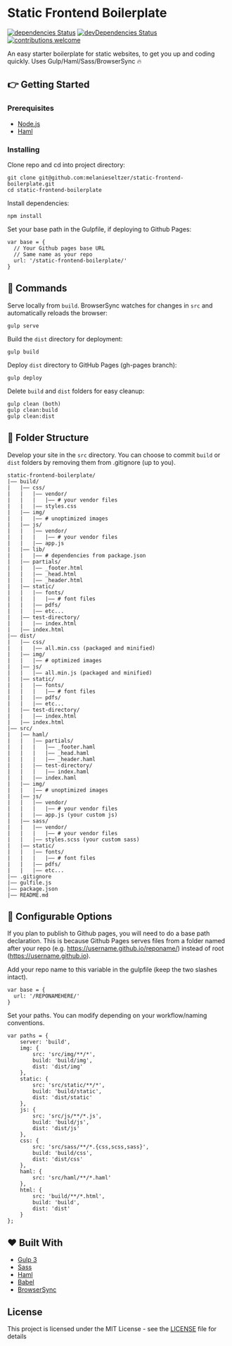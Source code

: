 # Static Frontend Boilerplate
[![dependencies Status](https://david-dm.org/melanieseltzer/static-frontend-boilerplate/status.svg)](https://david-dm.org/melanieseltzer/static-frontend-boilerplate) [![devDependencies Status](https://david-dm.org/melanieseltzer/static-frontend-boilerplate/dev-status.svg)](https://david-dm.org/melanieseltzer/static-frontend-boilerplate?type=dev) [![contributions welcome](https://img.shields.io/badge/contributions-welcome-brightgreen.svg?style=flat)](https://github.com/melanieseltzer/static-frontend-boilerplate/issues)

An easy starter boilerplate for static websites, to get you up and coding quickly. Uses Gulp/Haml/Sass/BrowserSync :fire:

## :point_right: Getting Started

### Prerequisites

- [Node.js](https://nodejs.org/en/)
- [Haml](http://haml.info/)

### Installing

Clone repo and cd into project directory:

```
git clone git@github.com:melanieseltzer/static-frontend-boilerplate.git
cd static-frontend-boilerplate
```

Install dependencies:

```
npm install
```

Set your base path in the Gulpfile, if deploying to Github Pages:

```
var base = {
  // Your Github pages base URL
  // Same name as your repo
  url: '/static-frontend-boilerplate/'
}

```

## :rocket: Commands

Serve locally from `build`. BrowserSync watches for changes in `src` and automatically reloads the browser:

```
gulp serve
```

Build the `dist` directory for deployment:

```
gulp build
```

Deploy `dist` directory to GitHub Pages (gh-pages branch):

```
gulp deploy
```

Delete `build` and `dist` folders for easy cleanup:

```
gulp clean (both)
gulp clean:build
gulp clean:dist
```

## :file_folder: Folder Structure

Develop your site in the `src` directory. You can choose to commit `build` or `dist` folders by removing them from .gitignore (up to you).

```
static-frontend-boilerplate/
|—— build/
|   |—— css/
|   |   |—— vendor/
|   |   |   |—— # your vendor files
|   |   |—— styles.css
|   |—— img/
|   |   |—— # unoptimized images
|   |—— js/
|   |   |—— vendor/
|   |   |   |—— # your vendor files
|   |   |—— app.js
|   |—— lib/
|   |   |—— # dependencies from package.json
|   |—— partials/
|   |   |—— _footer.html
|   |   |—— _head.html
|   |   |—— _header.html
|   |—— static/
|   |   |—— fonts/
|   |   |   |—— # font files
|   |   |—— pdfs/
|   |   |—— etc...
|   |—— test-directory/
|   |   |—— index.html
|   |—— index.html
|—— dist/
|   |—— css/
|   |   |—— all.min.css (packaged and minified)
|   |—— img/
|   |   |—— # optimized images
|   |—— js/
|   |   |—— all.min.js (packaged and minified)
|   |—— static/
|   |   |—— fonts/
|   |   |   |—— # font files
|   |   |—— pdfs/
|   |   |—— etc...
|   |—— test-directory/
|   |   |—— index.html
|   |—— index.html
|—— src/
|   |—— haml/
|   |   |—— partials/
|   |   |   |—— _footer.haml
|   |   |   |—— _head.haml
|   |   |   |—— _header.haml
|   |   |—— test-directory/
|   |   |   |—— index.haml
|   |   |—— index.haml
|   |—— img/
|   |   |—— # unoptimized images
|   |—— js/
|   |   |—— vendor/
|   |   |   |—— # your vendor files
|   |   |—— app.js (your custom js)
|   |—— sass/
|   |   |—— vendor/
|   |   |   |—— # your vendor files
|   |   |—— styles.scss (your custom sass)
|   |—— static/
|   |   |—— fonts/
|   |   |   |—— # font files
|   |   |—— pdfs/
|   |   |—— etc...
|—— .gitignore
|—— gulfile.js
|—— package.json
|—— README.md
```

## :wrench: Configurable Options

If you plan to publish to Github pages, you will need to do a base path declaration. This is because Github Pages serves files from a folder named after your repo (e.g. https://username.github.io/reponame/) instead of root (https://username.github.io).

Add your repo name to this variable in the gulpfile (keep the two slashes intact).

```
var base = {
  url: '/REPONAMEHERE/'
}
```

Set your paths. You can modify depending on your workflow/naming conventions.

```
var paths = {
    server: 'build',
    img: {
        src: 'src/img/**/*',
        build: 'build/img',
        dist: 'dist/img'
    },
    static: {
        src: 'src/static/**/*',
        build: 'build/static',
        dist: 'dist/static'
    },
    js: {
        src: 'src/js/**/*.js',
        build: 'build/js',
        dist: 'dist/js'
    },
    css: {
        src: 'src/sass/**/*.{css,scss,sass}',
        build: 'build/css',
        dist: 'dist/css'
    },
    haml: {
        src: 'src/haml/**/*.haml'
    },
    html: {
        src: 'build/**/*.html',
        build: 'build',
        dist: 'dist'
    }
};
```

## :heart: Built With

- [Gulp 3](https://gulpjs.com/)
- [Sass](http://sass-lang.com/)
- [Haml](http://haml.info/)
- [Babel](https://babeljs.io/)
- [BrowserSync](https://browsersync.io/)

## License

This project is licensed under the MIT License - see the [LICENSE](LICENSE) file for details
